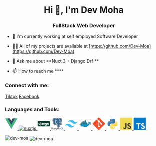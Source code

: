 <h1 align="center">Hi 👋, I'm Dev Moha</h1>
<h3 align="center"> FullStack Web Developer </h3>

- 🔭 I'm currently working at self employed  Software Developer

- 👨‍💻 All of my projects are available at [https://github.com/Dev-Moa](https://github.com/Dev-Moa)

- 💬 Ask me about **Nuxt 3 + Django Drf **

- 📫 How to reach me ****

<h3 align="left">Connect with me:</h3>
<p align="left">
<a href="https://www.tiktok.com/@devmoha" target="blank">Tiktok</a>
<a href="https://www.facebook.com/profile.php?id=100016826767557">Facebook</a>
</p>

<h3 align="left">Languages and Tools:</h3>
<p align="left"> 
  <a href="https://vuejs.org/" target="_blank" rel="noreferrer"> 
    <img src="https://raw.githubusercontent.com/devicons/devicon/master/icons/vuejs/vuejs-original.svg" alt="vuejs" width="40" height="40"/> 
  </a> 
  <a href="https://nuxtjs.org/" target="_blank" rel="noreferrer"> 
    <img src="https://cdn.worldvectorlogo.com/logos/nuxt-2.svg" alt="nuxtjs" width="40" height="40"/> 
  </a> 
  <a href="https://www.djangoproject.com/" target="_blank" rel="noreferrer"> 
    <img src="https://raw.githubusercontent.com/devicons/devicon/master/icons/django/django-original.svg" alt="django" width="40" height="40"/> 
  </a> 
  <a href="https://www.postgresql.org/" target="_blank" rel="noreferrer"> 
    <img src="https://raw.githubusercontent.com/devicons/devicon/master/icons/postgresql/postgresql-original-wordmark.svg" alt="postgresql" width="40" height="40"/> 
  </a> 
  <a href="https://tailwindcss.com/" target="_blank" rel="noreferrer"> 
    <img src="https://raw.githubusercontent.com/devicons/devicon/master/icons/tailwindcss/tailwindcss-plain.svg" alt="tailwindcss" width="40" height="40"/> 
  </a> 
  <a href="https://www.docker.com/" target="_blank" rel="noreferrer"> 
    <img src="https://raw.githubusercontent.com/devicons/devicon/master/icons/docker/docker-original.svg" alt="docker" width="40" height="40"/> 
  </a> 
  <a href="https://git-scm.com/" target="_blank" rel="noreferrer"> 
    <img src="https://raw.githubusercontent.com/devicons/devicon/master/icons/git/git-original.svg" alt="git" width="40" height="40"/> 
  </a> 
  <a href="https://www.python.org/" target="_blank" rel="noreferrer"> 
    <img src="https://raw.githubusercontent.com/devicons/devicon/master/icons/python/python-original.svg" alt="python" width="40" height="40"/> 
  </a> 
  <a href="https://www.javascript.com/" target="_blank" rel="noreferrer"> 
    <img src="https://raw.githubusercontent.com/devicons/devicon/master/icons/javascript/javascript-original.svg" alt="javascript" width="40" height="40"/> 
  </a> 
  <a href="https://typescriptlang.org/" target="_blank" rel="noreferrer"> 
    <img src="https://raw.githubusercontent.com/devicons/devicon/master/icons/typescript/typescript-original.svg" alt="typescript" width="40" height="40"/> 
  </a> 
</p>


<p><img align="left" src="https://github-readme-stats.vercel.app/api/top-langs?username=dev-moa&show_icons=true&locale=en&layout=compact" alt="dev-moa" /></p>

<p>&nbsp;<img align="center" src="https://github-readme-stats.vercel.app/api?username=dev-moa&show_icons=true&locale=en" alt="dev-moa" /></p>
